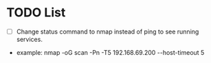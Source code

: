# TODO List
- [ ] Change status command to nmap instead of ping to see running services.
- example: nmap -oG scan -Pn -T5 192.168.69.200 --host-timeout 5